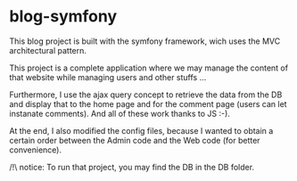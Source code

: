 # blog-symfony

This blog project is built with the symfony framework, wich uses the MVC architectural pattern.

This project is a complete application where we may manage the content of that website while managing users
and other stuffs ...

Furthermore, I use the ajax query concept to retrieve the data from the DB and display that to the home page and for
the comment page (users can let instanate comments).  And all of these work thanks to JS :-).

At the end, I also modified the config files, because I wanted to obtain a certain order between the Admin code
and the Web code (for better convenience).

/!\ notice: To run that project, you may find the DB in the DB folder.
